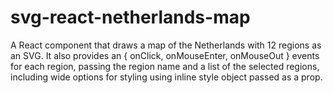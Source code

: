 # svg-react-netherlands-map
A React component that draws a map of the Netherlands with 12 regions as an SVG. It also provides an { onClick, onMouseEnter, onMouseOut } events for each region, passing the region name and a list of the selected regions, including wide options for styling using inline style object passed as a prop.
